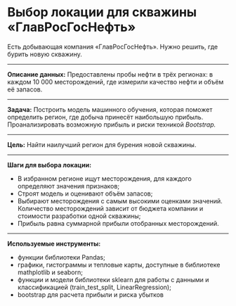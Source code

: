 # Выбор локации для скважины «ГлавРосГосНефть»
Есть добывающая компания «ГлавРосГосНефть». Нужно решить, где бурить новую скважину.

____
**Описание данных:** Предоставлены пробы нефти в трёх регионах: в каждом 10 000 месторождений, где измерили качество нефти и объём её запасов.

____
**Задача:** Построить модель машинного обучения, которая поможет определить регион, где добыча принесёт наибольшую прибыль. Проанализировать возможную прибыль и риски техникой *Bootstrap.*

____
**Цель:** Найти наилучший регион для бурения новой скважины. 

____
**Шаги для выбора локации:**

- В избранном регионе ищут месторождения, для каждого определяют значения признаков;
- Строят модель и оценивают объём запасов;
- Выбирают месторождения с самым высокими оценками значений. Количество месторождений зависит от бюджета компании и стоимости разработки одной скважины;
- Прибыль равна суммарной прибыли отобранных месторождений.

____
**Используемые инструменты:**
* функции библиотеки Pandas;
* графики, гистограммы и тепловые карты, доступные в библиотеке mathplotlib и seaborn;
* функции и модели библиотеки sklearn для работы с данными и классификацией (train_test_split, LinearRegression);
* bootstrap для расчета прибыли и риска убытков
